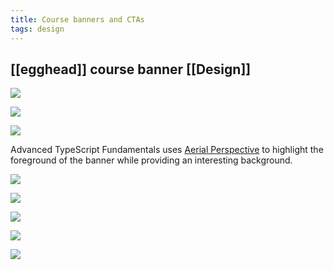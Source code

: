 ```yaml
---
title: Course banners and CTAs
tags: design
---
```



## [[egghead]] course banner [[Design]]


![](/note-images/og-image-cypress-intercept.png)

![](/note-images/banner-react-tic-tac-toe.png)

![](/note-images/o-auth-2-0-from-scratch.png)

Advanced TypeScript Fundamentals uses [Aerial Perspective](https://en.wikipedia.org/wiki/Aerial_perspective) to highlight the foreground of the banner while providing an interesting background.

![](/note-images/CTA-advanced-typescript-fundamentals-2x.png)

![](/note-images/CTA-build-modern-layouts-with-css-grid-2x.png)

![](/note-images/CTA-background-digital-garden-cli-with-rust-2x.png)

![](/note-images/CTA-background-deploy-ghost-to-aws-using-rds-and-ec2-2x.png)

![](/note-images/CTA-accessible-cross-browser-css-form-styling-2x.png)

